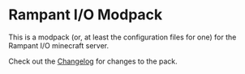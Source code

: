 # Rampant I/O Modpack

This is a modpack (or, at least the configuration files for one) for the
Rampant I/O minecraft server.

Check out the
[Changelog](https://github.com/duaiwe/minecraft-rampant-pack/blob/master/changelog.md)
for changes to the pack.
